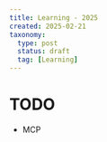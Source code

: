 ```yaml
---
title: Learning - 2025
created: 2025-02-21
taxonomy:
  type: post
  status: draft
  tag: [Learning]
---
```


# TODO
* MCP